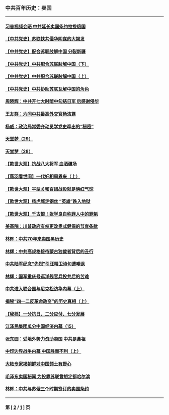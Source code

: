 ### 中共百年历史：卖国
---
#### [习普视频会晤 中共延长卖国条约拉拢俄国](../../pages/nf1176117/n13060971.md?07050430) 
#### [【中共党史】苏联扶共侵华阴谋的大揭发](../../pages/nf1176117/n13056050.md?07050430) 
#### [【中共党史】配合苏联肢解中国 分裂新疆](../../pages/nf1176117/n13040700.md?07050430) 
#### [【中共党史】中共配合苏联肢解中国（下）](../../pages/nf1176117/n13035660.md?07050430) 
#### [【中共党史】中共配合苏联肢解中国（上）](../../pages/nf1176117/n13030262.md?07050430) 
#### [【中共党史】中共协助苏联瓦解中国的角色](../../pages/nf1176117/n13018109.md?07050430) 
#### [周晓辉：中共开七大时暗中勾结日军 后感谢侵华](../../pages/nf1176117/n12921960.md?07050430) 
#### [王友群：六问中共最高外交官杨洁篪](../../pages/nf1176117/n12836495.md?07050430) 
#### [杨威：政治局常委齐动员学党史牵出的“秘密”](../../pages/nf1176117/n12764642.md?07050430) 
#### [天堂梦（29）](../../pages/nf1176117/n12408465.md?07050430) 
#### [天堂梦（28）](../../pages/nf1176117/n12408309.md?07050430) 
#### [【欺世大观】抗战八大将军 血洒疆场](../../pages/nf1176117/n12357044.md?07050430) 
#### [【薇羽看世间】一代奸相周恩来（上）](../../pages/nf1176117/n12401109.md?07050430) 
#### [【欺世大观】平型关和百团战役就是俩红气球](../../pages/nf1176117/n12359157.md?07050430) 
#### [【欺世大观】杨虎城走钢丝 “英雄”跌入地狱](../../pages/nf1176117/n12358840.md?07050430) 
#### [【欺世大观】千古恨！张学良自称罪人中的罪魁](../../pages/nf1176117/n12358629.md?07050430) 
#### [美高院：川普政府有权更改奥式健保的节育条款](../../pages/nf1176117/n12242171.md?07050430) 
#### [林辉：中共70年来卖国黑历史](../../pages/nf1176117/n11552181.md?07050430) 
#### [林辉：中共高规格接待蒙古独裁者背后的丑行](../../pages/nf1176117/n11225005.md?07050430) 
#### [中共陆军纪念“先烈”引汪精卫诗句遭嘲讽](../../pages/nf1176117/n11153345.md?07050430) 
#### [林辉：国军重庆号巡洋舰官兵投共后的苦难](../../pages/nf1176117/n10997801.md?07050430) 
#### [中共进入联合国与尼克松访华内幕（上）](../../pages/nf1176117/n10138788.md?07050430) 
#### [揭秘“四一二反革命政变”的历史真相（上）](../../pages/nf1176117/n9996650.md?07050430) 
#### [【秘档】一分抗日、二分应付、七分发展](../../pages/nf1176117/n9331484.md?07050430) 
#### [江泽民集团瓜分中国经济内幕（15）](../../pages/nf1176117/n9268584.md?07050430) 
#### [张东园：受境外势力资助卖国 中共是鼻祖](../../pages/nf1176117/n9272480.md?07050430) 
#### [中印边界战争内幕 中国胜而不利（上）](../../pages/nf1176117/n9252458.md?07050430) 
#### [大陆专家揭朝鲜对中国领土有野心](../../pages/nf1176117/n9074056.md?07050430) 
#### [毛泽东卖国秘闻 为投靠苏联曾想定都哈尔滨](../../pages/nf1176117/n9058631.md?07050430) 
#### [林辉：中共与苏俄三个时期签订的卖国条约](../../pages/nf1176117/n9036062.md?07050430) 

---
#### 第 [ [2](./2.md?07050430) / [1](./1.md?07050430) ] 页
